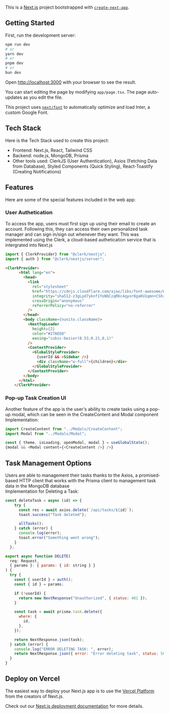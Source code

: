 This is a [Next.js](https://nextjs.org/) project bootstrapped with [`create-next-app`](https://github.com/vercel/next.js/tree/canary/packages/create-next-app).

## Getting Started

First, run the development server:

```bash
npm run dev
# or
yarn dev
# or
pnpm dev
# or
bun dev
```

Open [http://localhost:3000](http://localhost:3000) with your browser to see the result.

You can start editing the page by modifying `app/page.tsx`. The page auto-updates as you edit the file.

This project uses [`next/font`](https://nextjs.org/docs/basic-features/font-optimization) to automatically optimize and load Inter, a custom Google Font.

## Tech Stack
Here is the Tech Stack used to create this project:
- Frontend: Next.js, React, Tailwind CSS
- Backend: node.js, MongoDB, Prisma
- Other tools used: ClerkJS (User Authentication), Axios (Fetching Data from Database), Styled Components (Quick Styling), React-Toastify (Creating Notifications)

## Features
Here are some of the special features included in the web app: <br />
### User Authetication
To access the app, users must first sign up using their email to create an account. Following this, they can access their own personalized task manager and can sign in/sign out whenever they want. This was implemented using the Clerk, a cloud-based authetication service that is intergrated into Next.js

```javascript
import { ClerkProvider} from "@clerk/nextjs";
import { auth } from "@clerk/nextjs/server";
```
```html
<ClerkProvider>
      <html lang="en">
        <head>
          <link
            rel="stylesheet"
            href="https://cdnjs.cloudflare.com/ajax/libs/font-awesome/6.4.2/css/all.min.css"
            integrity="sha512-z3gLpd7yknf1YoNbCzqRKc4qyor8gaKU1qmn+CShxbuBusANI9QpRohGBreCFkKxLhei6S9CQXFEbbKuqLg0DA=="
            crossOrigin="anonymous"
            referrerPolicy="no-referrer"
          />
        </head>
        <body className={nunito.className}>
          <NextTopLoader
            height={2}
            color="#27AE60"
            easing="cubic-bezier(0.53,0.21,0,1)"
          />
          <ContextProvider>
            <GlobalStyleProvider>
              {userId && <Sidebar />}
              <div className="w-full">{children}</div>
            </GlobalStyleProvider>
          </ContextProvider>
        </body>
      </html>
    </ClerkProvider>
```
### Pop-up Task Creation UI
Another feature of the app is the user's ability to create tasks using a pop-up modal, which can be seen in the CreateContent and Modal component <br />
Implementation:
```javascript
import CreateContent from "../Modals/CreateContent";
import Modal from "../Modals/Modal";
```
```javascript
const { theme, isLoading, openModal, modal } = useGlobalState();
{modal && <Modal content={<CreateContent />} />}
```
## Task Management Options
Users are able to management their tasks thanks to the Axios, a promised-based HTTP client that works with the Prisma client to management task data in the MongoDB database <br /> 
Implementation for Deleting a Task: 
```javascript
const deleteTask = async (id) => {
    try {
      const res = await axios.delete(`/api/tasks/${id}`);
      toast.success("Task deleted");

      allTasks();
    } catch (error) {
      console.log(error);
      toast.error("Something went wrong");
    }
  };
```
```javascript
export async function DELETE(
  req: Request,
  { params }: { params: { id: string } }
) {
  try {
    const { userId } = auth();
    const { id } = params;

    if (!userId) {
      return new NextResponse("Unauthorized", { status: 401 });
    }

    const task = await prisma.task.delete({
      where: {
        id,
      },
    });

    return NextResponse.json(task);
  } catch (error) {
    console.log("ERROR DELETING TASK: ", error);
    return NextResponse.json({ error: "Error deleting task", status: 500 });
  }
}
```

## Deploy on Vercel

The easiest way to deploy your Next.js app is to use the [Vercel Platform](https://vercel.com/new?utm_medium=default-template&filter=next.js&utm_source=create-next-app&utm_campaign=create-next-app-readme) from the creators of Next.js.

Check out our [Next.js deployment documentation](https://nextjs.org/docs/deployment) for more details.
